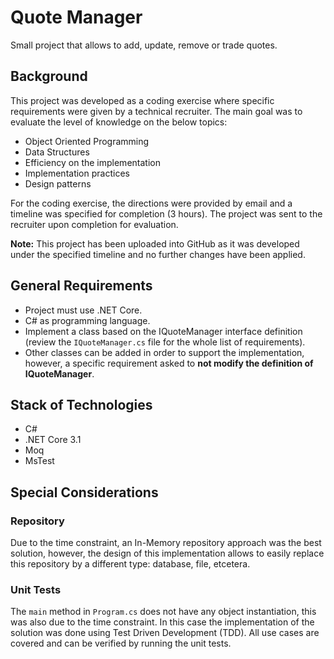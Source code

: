 # Quote Manager

Small project that allows to add, update, remove or trade quotes.

## Background

This project was developed as a coding exercise where specific requirements were given by a technical recruiter. The main goal was to evaluate the level of knowledge on the below topics:
- Object Oriented Programming
- Data Structures
- Efficiency on the implementation
- Implementation practices
- Design patterns

For the coding exercise, the directions were provided by email and a timeline was specified for completion (3 hours). The project was sent to the recruiter upon completion for evaluation. 

**Note:** This project has been uploaded into GitHub as it was developed under the specified timeline and no further changes have been applied.

## General Requirements
- Project must use .NET Core.
- C# as programming language.
- Implement a class based on the IQuoteManager interface definition (review the `IQuoteManager.cs` file for the whole list of requirements).
- Other classes can be added in order to support the implementation, however, a specific requirement asked to **not modify the definition of IQuoteManager**.

## Stack of Technologies
- C#
- .NET Core 3.1
- Moq
- MsTest

## Special Considerations

### Repository

Due to the time constraint, an In-Memory repository approach was the best solution, however, the design of this implementation allows to easily replace this repository by a different type: database, file, etcetera.

### Unit Tests

The `main` method in `Program.cs` does not have any object instantiation, this was also due to the time constraint. In this case the implementation of the solution was done using Test Driven Development (TDD). All use cases are covered and can be verified by running the unit tests.
